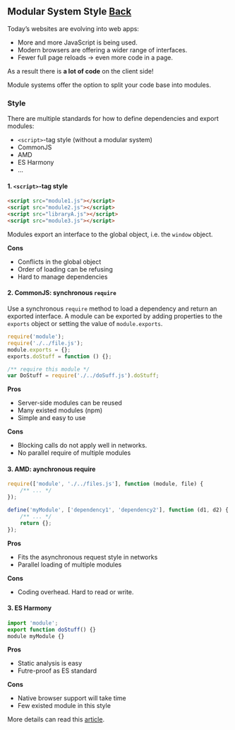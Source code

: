## Modular System Style [Back](./../JavaScript.md)

Today’s websites are evolving into web apps:

- More and more JavaScript is being used.
- Modern browsers are offering a wider range of interfaces.
- Fewer full page reloads → even more code in a page.

As a result there is **a lot of code** on the client side!

Module systems offer the option to split your code base into modules.

### Style

There are multiple standards for how to define dependencies and export modules:

- `<script>`-tag style (without a modular system)
- CommonJS
- AMD
- ES Harmony
- ...

#### 1. `<script>`-tag style

```html
<script src="module1.js"></script>
<script src="module2.js"></script>
<script src="libraryA.js"></script>
<script src="module3.js"></script>
```

Modules export an interface to the global object, i.e. the `window` object.

**Cons**

- Conflicts in the global object
- Order of loading can be refusing
- Hard to manage dependencies

#### 2. CommonJS: synchronous `require`

Use a synchronous `require` method to load a dependency and return an exported interface. A module can be exported by adding properties to the `exports` object or setting the value of `module.exports`.

```js
require('module');
require('./../file.js');
module.exports = {};
exports.doStuff = function () {};

/** require this module */
var DoStuff = require('./../doSuff.js').doStuff;
```

**Pros**

- Server-side modules can be reused
- Many existed modules (npm)
- Simple and easy to use

**Cons**

- Blocking calls do not apply well in networks.
- No parallel require of multiple modules

#### 3. AMD: aynchronous require

```js
require(['module', './../files.js'], function (module, file) {
    /** ... */
});

define('myModule', ['dependency1', 'dependency2'], function (d1, d2) {
    /** ... */
    return {};
});
```

**Pros**

- Fits the asynchronous request style in networks
- Parallel loading of multiple modules

**Cons**

- Coding overhead. Hard to read or write.

#### 3. ES Harmony

```js
import 'module';
export function doStuff() {}
module myModule {}
```

**Pros**

- Static analysis is easy
- Futre-proof as ES standard

**Cons**

- Native browser support will take time
- Few existed module in this style

More details can read this [article](./../../../post//modular_js_with_style/modular_js_with_style.md).
